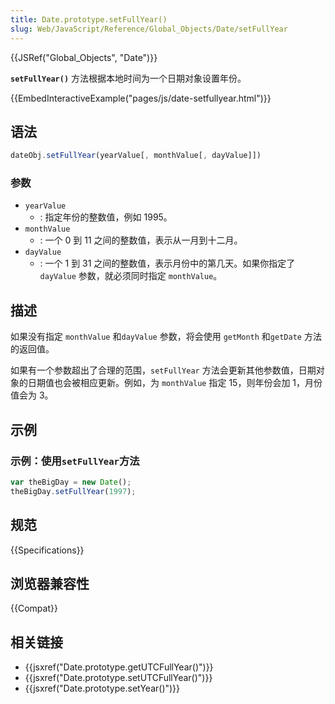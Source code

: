 ```yaml
---
title: Date.prototype.setFullYear()
slug: Web/JavaScript/Reference/Global_Objects/Date/setFullYear
---
```


{{JSRef("Global_Objects", "Date")}}

**`setFullYear()`** 方法根据本地时间为一个日期对象设置年份。

{{EmbedInteractiveExample("pages/js/date-setfullyear.html")}}

## 语法

```js
dateObj.setFullYear(yearValue[, monthValue[, dayValue]])
```

### 参数

- `yearValue`
  - : 指定年份的整数值，例如 1995。
- `monthValue`
  - : 一个 0 到 11 之间的整数值，表示从一月到十二月。
- `dayValue`
  - : 一个 1 到 31 之间的整数值，表示月份中的第几天。如果你指定了 `dayValue` 参数，就必须同时指定 `monthValue`。

## 描述

如果没有指定 `monthValue` 和`dayValue` 参数，将会使用 `getMonth` 和`getDate` 方法的返回值。

如果有一个参数超出了合理的范围，`setFullYear` 方法会更新其他参数值，日期对象的日期值也会被相应更新。例如，为 `monthValue` 指定 15，则年份会加 1，月份值会为 3。

## 示例

### 示例：使用`setFullYear`方法

```js
var theBigDay = new Date();
theBigDay.setFullYear(1997);
```

## 规范

{{Specifications}}

## 浏览器兼容性

{{Compat}}

## 相关链接

- {{jsxref("Date.prototype.getUTCFullYear()")}}
- {{jsxref("Date.prototype.setUTCFullYear()")}}
- {{jsxref("Date.prototype.setYear()")}}

